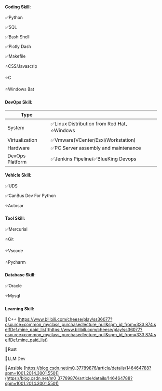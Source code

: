 <!--## Hi there 👋-->

<!--
**luojiaaoo/luojiaaoo** is a ✨ _special_ ✨ repository because its `README.md` (this file) appears on your GitHub profile.

Here are some ideas to get you started:

- 🔭 I’m currently working on ...
- 🌱 I’m currently learning ...
- 👯 I’m looking to collaborate on ...
- 🤔 I’m looking for help with ...
- 💬 Ask me about ...
- 📫 How to reach me: ...
- 😄 Pronouns: ...
- ⚡ Fun fact: ...
-->

#### Coding Skill:

✅️Python

✅️SQL

✅️Bash Shell

✅️Plotly Dash

✅️Makefile

⭐CSS/Javascrip

⭐C

⭐Windows Bat

#### DevOps Skill:

| Type            |                                            |
| --------------- | ------------------------------------------ |
| System          | ✅️Linux Distribution from Red Hat、⭐Windows |
| Virtualization  | ✅️Vmware(VCenter/Esxi/Workstation)          |
| Hardware        | ✅️PC Server assembly and maintenance        |
| DevOps Platform | ✅️Jenkins Pipeline/✅️BlueKing Devops         |

#### Vehicle Skill:

✅️UDS

✅️CanBus Dev For Python

⭐Autosar

#### Tool Skill:

✅️Mercurial

⭐Git

⭐Vscode

⭐Pycharm

#### Database Skill:

✅️Oracle

⭐Mysql

#### Learning Skill:

🎉C++ [https://www.bilibili.com/cheese/play/ss36077?csource=common_myclass_purchasedlecture_null&spm_id_from=333.874.selfDef.mine_paid_list](https://www.bilibili.com/cheese/play/ss36077?csource=common_myclass_purchasedlecture_null&spm_id_from=333.874.selfDef.mine_paid_list)

🎉Rust

🎉LLM Dev

🎉Ansible  [https://blog.csdn.net/m0_37789876/article/details/146464788?spm=1001.2014.3001.5501](https://blog.csdn.net/m0_37789876/article/details/146464788?spm=1001.2014.3001.5501)

